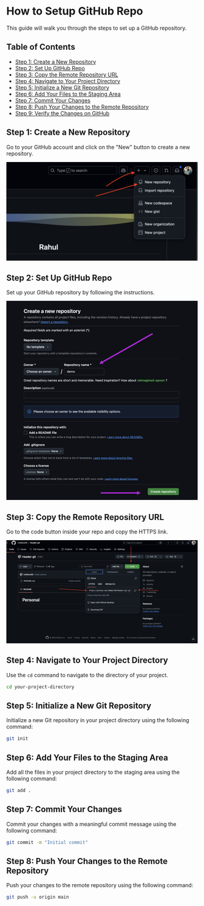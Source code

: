 # How to Setup GitHub Repo

This guide will walk you through the steps to set up a GitHub repository.

## Table of Contents

- [Step 1: Create a New Repository](#step-1-create-a-new-repository)
- [Step 2: Set Up GitHub Repo](#step-2-set-up-github-repo)
- [Step 3: Copy the Remote Repository URL](#step-3-copy-the-remote-repository-url)
- [Step 4: Navigate to Your Project Directory](#step-4-navigate-to-your-project-directory)
- [Step 5: Initialize a New Git Repository](#step-5-initialize-a-new-git-repository)
- [Step 6: Add Your Files to the Staging Area](#step-6-add-your-files-to-the-staging-area)
- [Step 7: Commit Your Changes](#step-7-commit-your-changes)
- [Step 8: Push Your Changes to the Remote Repository](#step-8-push-your-changes-to-the-remote-repository)
- [Step 9: Verify the Changes on GitHub](#step-9-verify-the-changes-on-github)

## Step 1: Create a New Repository

Go to your GitHub account and click on the "New" button to create a new repository.

![Create Repository](./assets/11.png)

## Step 2: Set Up GitHub Repo

Set up your GitHub repository by following the instructions.

![Set Up Repo](./assets/2.png)

## Step 3: Copy the Remote Repository URL

Go to the code button inside your repo and copy the HTTPS link.

![Copy URL](./assets/3.png)

## Step 4: Navigate to Your Project Directory

Use the `cd` command to navigate to the directory of your project.

```sh
cd your-project-directory
```

## Step 5: Initialize a New Git Repository
Initialize a new Git repository in your project directory using the following command:
```sh
git init
```
## Step 6: Add Your Files to the Staging Area

Add all the files in your project directory to the staging area using the following command:

```sh
git add .
```

## Step 7: Commit Your Changes

Commit your changes with a meaningful commit message using the following command:
```sh
git commit -m "Initial commit"
```

## Step 8: Push Your Changes to the Remote Repository

Push your changes to the remote repository using the following command:
```sh
git push -u origin main
```
